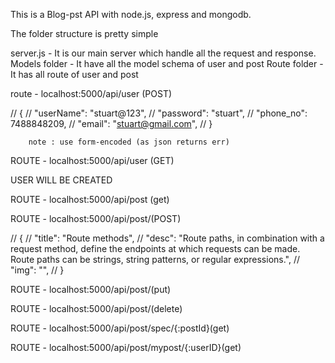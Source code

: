 This is a Blog-pst API with node.js, express and mongodb.

The folder structure is pretty simple 

server.js - It is our main server which handle all the request and response.
Models folder - It have all the model schema of user and post
Route folder - It has all  route of user and post


<!-- CREATE USER  -->

route - localhost:5000/api/user (POST)

<!-- example -->
 <!-- INPUTS -->
// {
//     "userName": "stuart@123",
//     "password": "stuart",
//     "phone_no": 7488848209,
//     "email": "stuart@gmail.com",
//   }

        note : use form-encoded (as json returns err)


<!-- GET USER  -->

ROUTE - localhost:5000/api/user (GET)


USER WILL BE CREATED


<!-- Read all post -->

ROUTE - localhost:5000/api/post (get)

<!-- Create post -->

ROUTE - localhost:5000/api/post/<userid>(POST)


 <!-- INPUTS -->
// {
//     "title": "Route methods",
//     "desc": "Route paths, in combination with a request method, define the endpoints at which requests can be made. Route paths can be strings, string patterns, or regular expressions.",
//     "img": "",
//   }


<!-- Update post -->

ROUTE - localhost:5000/api/post/<userid>(put)


<!-- Delete post -->

ROUTE - localhost:5000/api/post/<userid>(delete)

<!-- Fetch post by id -->

ROUTE - localhost:5000/api/post/spec/{:postId}(get)

<!-- Fetch post by userid -->

ROUTE - localhost:5000/api/post/mypost/{:userID}(get)



